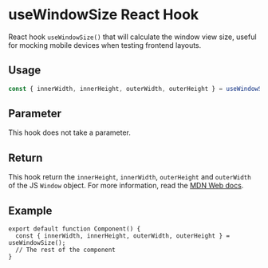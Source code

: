 # useWindowSize React Hook

React hook `useWindowSize()` that will calculate the window view size, useful for mocking mobile devices
when testing frontend layouts.

## Usage

```typescript
const { innerWidth, innerHeight, outerWidth, outerHeight } = useWindowSize();
```

## Parameter

This hook does not take a parameter.

## Return

This hook return the `innerHeight`, `innerWidth`, `outerHeight` and `outerWidth` of
the JS `Window` object. For more information, read the [MDN Web docs](https://developer.mozilla.org/en-US/docs/Web/API/Window).

## Example

```tsx
export default function Component() {
  const { innerWidth, innerHeight, outerWidth, outerHeight } = useWindowSize();
  // The rest of the component
}
```
